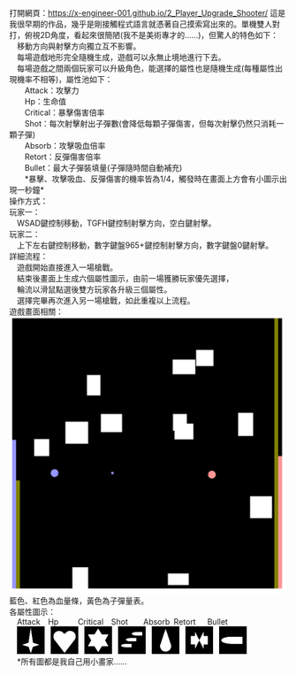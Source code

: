 打開網頁：https://x-engineer-001.github.io/2_Player_Upgrade_Shooter/
這是我很早期的作品，幾乎是剛接觸程式語言就憑著自己摸索寫出來的。單機雙人對打，俯視2D角度，看起來很簡陋(我不是美術專才的……)，但驚人的特色如下：<br>
  移動方向與射擊方向獨立互不影響。<br>
  每場遊戲地形完全隨機生成，遊戲可以永無止境地進行下去。<br>
  每場遊戲之間兩個玩家可以升級角色，能選擇的屬性也是隨機生成(每種屬性出現機率不相等)，屬性池如下：<br>
    Attack：攻擊力<br>
    Hp：生命值<br>
    Critical：暴擊傷害倍率<br>
    Shot：每次射擊射出子彈數(會降低每顆子彈傷害，但每次射擊仍然只消耗一顆子彈)<br>
    Absorb：攻擊吸血倍率<br>
    Retort：反彈傷害倍率<br>
    Bullet：最大子彈裝填量(子彈隨時間自動補充)<br>
    \*暴擊、攻擊吸血、反彈傷害的機率皆為1/4，觸發時在畫面上方會有小圖示出現一秒鐘\*<br>
操作方式：<br>
玩家一：<br>
  WSAD鍵控制移動，TGFH鍵控制射擊方向，空白鍵射擊。<br>
玩家二：<br>
  上下左右鍵控制移動，數字鍵盤965+鍵控制射擊方向，數字鍵盤0鍵射擊。<br>
詳細流程：<br>
  遊戲開始直接進入一場槍戰。<br>
  結束後畫面上生成六個屬性圖示，由前一場獲勝玩家優先選擇，<br>
  輪流以滑鼠點選後雙方玩家各升級三個屬性。<br>
  選擇完畢再次進入另一場槍戰，如此重複以上流程。<br>
遊戲畫面相關：<br>
<img src="https://github.com/X-Engineer-001/2_Player_Upgrade_Shooter/blob/gh-pages/%E9%9B%99%E4%BA%BA%E6%A7%8D%E6%88%B0%E6%88%AA%E5%9C%96.png" width="500"><br>
藍色、紅色為血量條，黃色為子彈量表。<br>
各屬性圖示：<br>
  Attack  Hp     Critical  Shot    Absorb Retort   Bullet<br>
  <img src="https://github.com/X-Engineer-001/2_Player_Upgrade_Shooter/blob/gh-pages/images/attack.png" width="50">
  <img src="https://github.com/X-Engineer-001/2_Player_Upgrade_Shooter/blob/gh-pages/images/hp.png" width="50">
  <img src="https://github.com/X-Engineer-001/2_Player_Upgrade_Shooter/blob/gh-pages/images/critical.png" width="50">
  <img src="https://github.com/X-Engineer-001/2_Player_Upgrade_Shooter/blob/gh-pages/images/shot.png" width="50">
  <img src="https://github.com/X-Engineer-001/2_Player_Upgrade_Shooter/blob/gh-pages/images/absorb.png" width="50">
  <img src="https://github.com/X-Engineer-001/2_Player_Upgrade_Shooter/blob/gh-pages/images/retort.png" width="50">
  <img src="https://github.com/X-Engineer-001/2_Player_Upgrade_Shooter/blob/gh-pages/images/bullet.png" width="50">
<br>  \*所有圖都是我自己用小畫家……
